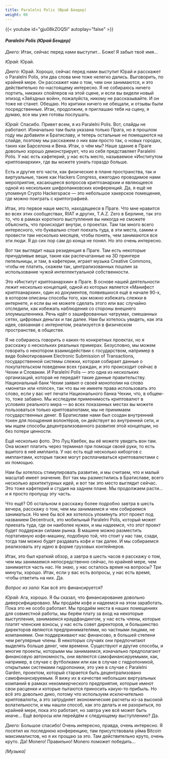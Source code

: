 ```yaml
---
title: Paralelni Polis (Юрай Бендер)
weight: 06
---
```


{{< youtube id="gju08kZOQ5I" autoplay="false" >}}

#### *Paralelni Polis (Юрай Бендер)*

_Диего:_ Итак, сейчас перед нами выступит… Боже! Я забыл твоё имя…

_Юрай:_ Юрай.

_Диего:_ Юрай. Хорошо, сейчас перед нами выступит Юрай и расскажет о Paralelni Polis, эти два слова мне тоже нелегко дались. Выговорить, по крайней мере. Он расскажет нам о том, чем они занимаются, и это действительно по-настоящему интересно. Я не собираюсь ничего портить, никаких спойлеров на этой сцене, и если вы видели новый эпизод «Звёздных войн», пожалуйста, никому не рассказывайте. И он тоже не станет. Обещаю. Но критики ничего не обещали, и отзывы были посредственные. Итак, продолжим, я приглашаю тебя на сцену, я думаю, все мы уже готовы послушать.

_Юрай:_ Спасибо. Привет всем, я из Paralelni Polis. Вот, слайды не работают. Изначально там была указана только Прага, но в прошлом году мы добавили и Братиславу, и теперь остальные не помещаются на слайде, поэтому мы расскажем о них вам просто так, о новых городах, таких как Барселона и Вена. Итак, о чём мы? Наше здание в Праге довольно хорошо демонстрирует, что из себя представляет Paralelni Polis. У нас есть кафетерий, у нас есть место, называемое «Институтом криптоанархии», где вы можете узнать гораздо больше.

Есть и другие его части, как физические в плане пространства, так и виртуальные, такие как Hackers Congress, ежегодно проводимое нами мероприятие, касающееся вопросов криптоанархии и являющееся одной из нескольких шифропанковских конференций. Да, я ещё не упомянул Crypto Hackerspace — это небольшое хакерское помещение, где можно поиграть с криптографией.

Итак, это первое наше место, находящееся в Праге. Что мне нравится во всех этих сообществах, RIAT и других, T.A.Z. Zero в Берлине, так это то, что в рамках короткого выступления вы никогда не сможете объяснить, что происходит внутри, о проектах. Там так много всего интересного, что буквально стоит поехать туда, в эти места, самим и провести там несколько месяцев, чтобы понять, чем занимаются все эти люди. Я до сих пор сам до конца не понял. Но это очень интересно.

Вот так выглядит наша резиденция в Праге. Там есть некоторые причудливые вещи, такие как распечатанные на 3D принтере пепельницы, и там, в кафетерии, играет музыка Creative Commons, чтобы не платить, скажем так, централизованных пошлин за использование чужой интеллектуальной собственности.

Это «Институт криптоанархии» в Праге. В основе нашей деятельности лежит несколько концепций, одной из которых является «Манифест криптоанархии», один из документов, появившихся ещё в начале 90-х, в котором описаны способы того, как можно избежать слежки в интернете, и если вы не можете сделать этого или вас случайно отследили, как избежать наблюдения со стороны внешнего злоумышленника. Речь идёт о зашифрованных чатрумах, смешанных сетях, цифровых деньгах и так далее. Нам бы хотелось увидеть, как эта идея, связанная с интернетом, реализуется в физическом пространстве, в обществе.

Я не собираюсь говорить о каких-то конкретных проектах, но я расскажу о нескольких реальных примерах. Безусловно, мы можем говорить о некотором взаимодействии с государством, например в виде бойкотирования Electronic Submission of Transactions, государственной системы слежки, которая собирает данные о покупательском поведении всех граждан, и это происходит сейчас в Чехии и Словакии. И Paralelni Polis — это одна из нескольких организаций, которая не передаёт такие данные правительству. Национальный банк Чехии заявил о своей монополии на слово «монета» или «mince», так что вы не имеете права использовать это слово, если у вас нет печати Национального банка Чехии, что, в общем-то, тоже забавно. Мы исследуем применимость криптовалют в условиях реального мира — во всех показанных местах вы можете пользоваться только криптовалютами, мы не принимаем государственных денег. В Братиславе нами был создан внутренний токен для поощрения волонтёров, он действует во внутренней сети, и мы ищем способы децентрализованного развития этой концепции, но без потери ценности.

Ещё несколько фото. Это Луц Квебек, вы её можете увидеть вон там. Она может платить через терминал при помощи своей руки, то есть вшитого в неё импланта. У нас есть ещё несколько киборгов с имплантами, которые также могут расплачиваться криптовалютами с их помощью.

Нам бы хотелось стимулировать развитие, и мы считаем, что и малый масштаб имеет значение. Вот так мы разместились в Братиславе, всего несколько архитектурных идей, и вот так это место выглядит сейчас. Это тоже кафетерий и студия на заднем плане. Мы продолжаем расти… и я просто пропущу эту часть.

Что ещё? Об остальном я расскажу более подробно завтра в шесть вечера, расскажу о том, чем мы занимаемся и чем собираемся заниматься. Но мне бы всё же хотелось упомянуть этот проект под названием Decentruck, это мобильный Paralelni Polis, который может приехать туда, где он наиболее нужен, и мы надеемся, что этот проект будет поддержан силами рынка. В машине можно разместить портативную кофе-машину, подобную той, что стоит у нас там, сзади, тогда там можно будет раздавать кофе и так далее. И мы собираемся реализовать эту идею в форме грузовых контейнеров.

Итак, это был краткий обзор, а завтра в шесть часов я расскажу о том, чем мы занимаемся непосредственно сейчас, по крайней мере, чем занимается часть нас. Не знаю, у нас осталось время на вопросы? Три минуты, хорошо. Итак, если у вас есть вопросы, у нас есть время, чтобы ответить на них. Да.

_Вопрос из зала:_ Как всё это финансируется?

_Юрай:_ Ага, хорошо. Я бы сказал, что финансирование довольно диверсифицировано. Мы продаём кофе и надеемся на этом заработать. Пока это не особо работает. Мы продаём места в наших помещениях для совместной работы, мы берём плату за вход на некоторые выступления, занимаемся краудфандингом, у нас есть члены, которые платят членские взносы, у нас есть совет директоров, и большинство директоров являются предпринимателями, но частными лицами, не компаниями. Они поддерживают нас финансово, в большей степени чем регулярные члены. В некоторых случаях они предпочитают выделять больше денег, чем времени. Существуют и другие способы, и многие проекты, которыми мы занимаемся, изначально предполагают финансовую автономность, они являются самофинансируемыми, как, например, в случае с футболками или как в случае с гидропоникой, открытыми системами гидропоники, это уже в случае с Paralelni Garden, проектом, который старается быть децентрализовано самофинансируемым. Я вижу их в качестве небольших виртуальных компаний в рамках некоммерческого предприятия, которые имеют свои расценки и которые пытаются приносить какую-то прибыль. Но всё это довольно дико, потому что используем исключительно криптовалюты, а это затрудняет экономические расчеты из-за высокой волатильности, и мы нашли способ, как это делать и не разориться, по крайней мере, пока это работает, но завтра уже всё может быть иначе… Ещё вопросы или перейдём к следующему выступлению? Да.

_Диего:_ Большое спасибо! Очень интересно, правда, очень интересно. Я посетил их последнюю конференцию, там присутствовала уйма Bitcoin максималистов, но я их прощаю за это. Там действительно круто, очень круто. Да! Monero! Правильно! Monero поможет победить…

_[Музыка]_

